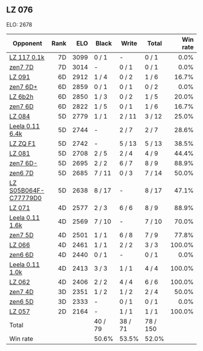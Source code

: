 ## LZ 076 ##

ELO: 2678

Opponent | Rank | ELO | Black | Write | Total | Win rate
---------|-----:|----:|-------|-------|-------|-------:
[LZ 117 0.1k](LZ%20117%200.1k.md) | 7D | 3099 | 0 / 1 | - | 0 / 1 | 0.0%
[zen7 7D](zen7%207D.md) | 7D | 3014 | - | 0 / 1 | 0 / 1 | 0.0%
[LZ 091](LZ%20091.md) | 6D | 2912 | 1 / 4 | 0 / 2 | 1 / 6 | 16.7%
[zen7 6D+](zen7%206D+.md) | 6D | 2859 | 0 / 1 | 0 / 1 | 0 / 2 | 0.0%
[LZ 6b2h](LZ%206b2h.md) | 6D | 2850 | 1 / 3 | 0 / 2 | 1 / 5 | 20.0%
[zen7 6D](zen7%206D.md) | 6D | 2822 | 1 / 5 | 0 / 1 | 1 / 6 | 16.7%
[LZ 084](LZ%20084.md) | 5D | 2779 | 1 / 1 | 2 / 11 | 3 / 12 | 25.0%
[Leela 0.11 6.4k](Leela%200.11%206.4k.md) | 5D | 2744 | - | 2 / 7 | 2 / 7 | 28.6%
[LZ ZQ F1](LZ%20ZQ%20F1.md) | 5D | 2742 | - | 5 / 13 | 5 / 13 | 38.5%
[LZ 081](LZ%20081.md) | 5D | 2708 | 2 / 5 | 2 / 4 | 4 / 9 | 44.4%
[zen7 6D-](zen7%206D-.md) | 5D | 2695 | 2 / 2 | 6 / 7 | 8 / 9 | 88.9%
[zen6 7D](zen6%207D.md) | 5D | 2685 | 7 / 11 | 0 / 3 | 7 / 14 | 50.0%
[LZ S05B064F-C77779D0](LZ%20S05B064F-C77779D0.md) | 5D | 2638 | 8 / 17 | - | 8 / 17 | 47.1%
[LZ 071](LZ%20071.md) | 4D | 2577 | 2 / 3 | 6 / 6 | 8 / 9 | 88.9%
[Leela 0.11 1.6k](Leela%200.11%201.6k.md) | 4D | 2569 | 7 / 10 | - | 7 / 10 | 70.0%
[zen7 5D](zen7%205D.md) | 4D | 2501 | 1 / 1 | 6 / 8 | 7 / 9 | 77.8%
[LZ 066](LZ%20066.md) | 4D | 2461 | 1 / 1 | 2 / 2 | 3 / 3 | 100.0%
[zen6 6D](zen6%206D.md) | 4D | 2440 | 0 / 1 | - | 0 / 1 | 0.0%
[Leela 0.11 1.0k](Leela%200.11%201.0k.md) | 4D | 2413 | 3 / 3 | 1 / 1 | 4 / 4 | 100.0%
[LZ 062](LZ%20062.md) | 4D | 2406 | 2 / 2 | 4 / 4 | 6 / 6 | 100.0%
[zen7 4D](zen7%204D.md) | 3D | 2351 | 1 / 2 | 1 / 2 | 2 / 4 | 50.0%
[zen6 5D](zen6%205D.md) | 3D | 2333 | - | 0 / 1 | 0 / 1 | 0.0%
[LZ 057](LZ%20057.md) | 2D | 2164 | - | 1 / 1 | 1 / 1 | 100.0%
Total | | | 40 / 79 | 38 / 71 | 78 / 150 | 
Win rate| | | 50.6% | 53.5% | 52.0% | 
